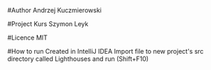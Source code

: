 #Author
Andrzej Kuczmierowski

#Project
Kurs Szymon Leyk

#Licence
MIT

#How to run
Created in IntelliJ IDEA
Import file to new project's src directory called Lighthouses and run (Shift+F10)
 